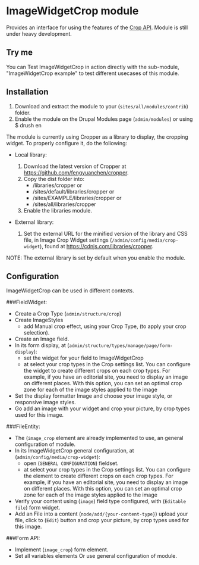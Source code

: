 ImageWidgetCrop module
======================

Provides an interface for using the features of the [Crop API]. Module is still 
under heavy development.

[Crop API]: https://github.com/drupal-media/crop

Try me
------
You can Test ImageWidgetCrop in action directly with the sub-module,
"ImageWidgetCrop example" to test different usecases of this module.

Installation
------------
1. Download and extract the module to your (`sites/all/modules/contrib`) folder.
2. Enable the module on the Drupal Modules page (`admin/modules`) or using
   $ drush en

The module is currently using Cropper as a library to display,
 the cropping widget.
To properly configure it, do the following:

* Local library:
  1. Download the latest version of Cropper at
     https://github.com/fengyuanchen/cropper.
  2. Copy the dist folder into:
     - /libraries/cropper or
     - /sites/default/libraries/cropper or
     - /sites/EXAMPLE/libraries/cropper or
     - /sites/all/libraries/cropper
  3. Enable the libraries module.

* External library:
  1. Set the external URL for the minified version of the library and CSS file,
     in Image Crop Widget settings (`/admin/config/media/crop-widget`), found at
     https://cdnjs.com/libraries/cropper.

 NOTE: The external library is set by default when you enable the module.

Configuration
-------------
ImageWidgetCrop can be used in different contexts.

###FieldWidget:

* Create a Crop Type (`admin/structure/crop`)
* Create ImageStyles  
    * add Manual crop effect, using your Crop Type,
      (to apply your crop selection).
* Create an Image field.
* In its form display, at (`admin/structure/types/manage/page/form-display`):
    * set the widget for your field to ImageWidgetCrop 
    * at select your crop types in the Crop settings list. You can configure 
      the widget to create different crops on each crop types. For example, if 
      you have an editorial site, you need to display an image on different 
      places. With this option, you can set an optimal crop zone for each of the
      image styles applied to the image
* Set the display formatter Image and choose your image style,
  or responsive image styles.
* Go add an image with your widget and crop your picture,
  by crop types used for this image.

###FileEntity:

* The (`image_crop` element are already implemented to use,
 an general configuration of module.
* In its ImageWidgetCrop general configuration, 
 at (`admin/config/media/crop-widget`):
    * open (`GENERAL CONFIGURATION`) fieldset.
    * at select your crop types in the Crop settings list. You can configure 
      the element to create different crops on each crop types. For example, if 
      you have an editorial site, you need to display an image on different 
      places. With this option, you can set an optimal crop zone for each of the
      image styles applied to the image
* Verify your content using (`image`) field type configured,
 with (`Editable file`) form widget.
* Add an File into a content (`node/add/{your-content-type}`) upload your file,
 click to (`Edit`) button and crop your picture,
  by crop types used for this image.

###Form API:

* Implement (`image_crop`) form element.
* Set all variables elements Or use general configuration of module.
